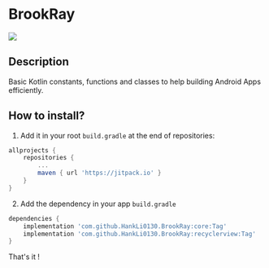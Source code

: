 # BrookRay

[![](https://jitpack.io/v/HankLi0130/BrookRay.svg)](https://jitpack.io/#HankLi0130/BrookRay)

## Description

Basic Kotlin constants, functions and classes to help building Android Apps efficiently.

## How to install?

1. Add it in your root `build.gradle` at the end of repositories:

``` gradle
allprojects {
    repositories {
        ...
        maven { url 'https://jitpack.io' }
	}
}
```

2. Add the dependency in your app `build.gradle`

``` gradle
dependencies {
    implementation 'com.github.HankLi0130.BrookRay:core:Tag'
    implementation 'com.github.HankLi0130.BrookRay:recyclerview:Tag'
}
```

That's it !